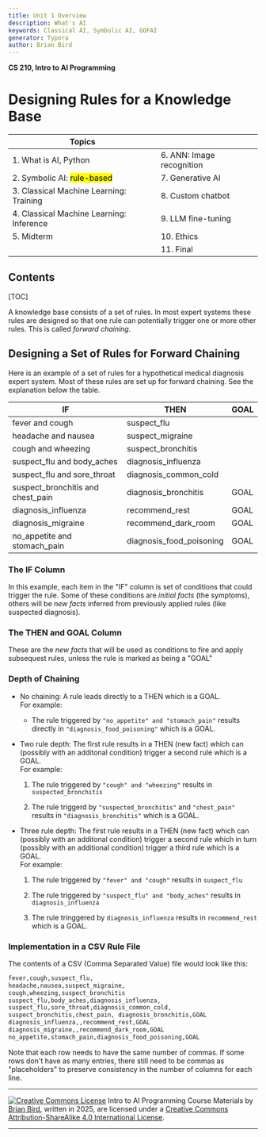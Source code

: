 ```yaml
---
title: Unit 1 Overview
description: What's AI
keywords: Classical AI, Symbolic AI, GOFAI
generator: Typora
author: Brian Bird
---
```


**CS 210, Intro to AI Programming**

<h1>Designing Rules for a Knowledge Base</h1>

| Topics                                    |                           |
| ----------------------------------------- | ------------------------- |
| 1. What is AI, Python                     | 6. ANN: Image recognition |
| 2.  Symbolic AI:  <mark>rule-based</mark> | 7. Generative AI          |
| 3. Classical Machine Learning: Training   | 8. Custom chatbot         |
| 4. Classical Machine Learning: Inference  | 9. LLM fine-tuning        |
| 5. Midterm                                | 10. Ethics                |
|                                           | 11. Final                 |

<h2>Contents</h2>

[TOC]

A knowledge base consists of a set of rules. In most expert systems these rules are designed so that one rule can potentially trigger one or more other rules. This is called *forward chaining*.

## Designing a Set of Rules for Forward Chaining

Here is an example of a set of rules for a hypothetical medical diagnosis expert system. Most of these rules are set up for forward chaining. See the explanation below the table.

| **IF**                            | **THEN**                 | **GOAL** |
| --------------------------------- | ------------------------ | -------- |
| fever and cough                   | suspect_flu              |          |
| headache and nausea               | suspect_migraine         |          |
| cough and wheezing                | suspect_bronchitis       |          |
| suspect_flu and body_aches        | diagnosis_influenza      |          |
| suspect_flu and sore_throat       | diagnosis_common_cold    |          |
| suspect_bronchitis and chest_pain | diagnosis_bronchitis     | GOAL     |
| diagnosis_influenza               | recommend_rest           | GOAL     |
| diagnosis_migraine                | recommend_dark_room      | GOAL     |
| no_appetite and stomach_pain      | diagnosis_food_poisoning | GOAL     |

### The IF Column

In this example, each item in the "IF" column is set of conditions that could trigger the rule. Some of these conditions are *initial facts* (the symptoms), others will be *new facts* inferred from previously applied rules (like suspected diagnosis).

### The THEN and GOAL Column

These are the *new facts* that will be used as conditions to fire and apply subsequest rules, unless the rule is marked as being a "GOAL"

### Depth of Chaining

- No chaining: A rule leads directly to a THEN which is a GOAL.  
  For example:

  - The rule triggered by `"no_appetite" and "stomach_pain"` results directly in  	`"diagnosis_food_poisoning"` which is a GOAL.

- Two rule depth: The first rule results in a THEN (new fact) which can (possibly with an additonal condition) trigger a second rule which is a GOAL.  
  For example:

  1. The rule triggered by `"cough" and "wheezing"` results in `suspected_bronchitis` 

  2. The rule triggerd by `"suspected_bronchitis"` and `"chest_pain"` results in `"diagnosis_bronchitis"` which is a GOAL.

- Three rule depth: The first rule results in a THEN (new fact) which can (possibly with an additonal condition) trigger a second rule which in turn (possibly with an additional condition) trigger a third rule which is a GOAL.  
  For example:

  1. The rule triggered by `"fever" and "cough"` results in `suspect_flu`

  2. The rule triggered by `"suspect_flu" and "body_aches"` results in `diagnosis_influenza`

  3. The rule tringgered by `diagnosis_influenza` results in `recommend_rest` which is a GOAL.

     

### Implementation in a CSV Rule File

The contents of a CSV (Comma Separated Value) file would look like this:

```tex
fever,cough,suspect_flu,  
headache,nausea,suspect_migraine,
cough,wheezing,suspect_bronchitis
suspect_flu,body_aches,diagnosis_influenza,  
suspect_flu,sore_throat,diagnosis_common_cold, 
suspect_bronchitis,chest_pain, diagnosis_bronchitis,GOAL
diagnosis_influenza,,recommend_rest,GOAL 
diagnosis_migraine,,recommend_dark_room,GOAL 
no_appetite,stomach_pain,diagnosis_food_poisoning,GOAL
```

Note that each row needs to have the same number of commas. If some rows don't have as many entries, there still need to be commas as "placeholders" to preserve consistency in the number of columns for each line.




---

[![Creative Commons License](https://i.creativecommons.org/l/by-sa/4.0/88x31.png)](http://creativecommons.org/licenses/by-sa/4.0/) Intro to AI Programming Course Materials by [Brian Bird](https://profbird.dev), written in <time>2025</time>, are licensed under a [Creative Commons Attribution-ShareAlike 4.0 International License](http://creativecommons.org/licenses/by-sa/4.0/). 

---

